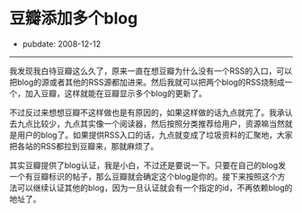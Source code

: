 # 豆瓣添加多个blog

- pubdate: 2008-12-12

--------------------------


我发现我白待豆瓣这么久了，原来一直在想豆瓣为什么没有一个RSS的入口，可以把blog的源或者其他的RSS源都加进来。然后我就可以把两个blog的RSS烧制成一个，加入豆瓣，这样就能在豆瓣显示多个blog的更新了。

不过反过来想想豆瓣不这样做也是有原因的，如果这样做的话九点就完了。我承认去九点比较少，九点其实像一个阅读器，然后按照分类推荐给用户，资源嘛当然就是用户的blog了。如果提供RSS入口的话，九点就变成了垃圾资料的汇聚地，大家把各站的RSS都拉到豆瓣来，那就麻烦了。

其实豆瓣提供了blog认证，我是小白，不过还是要说一下。只要在自己的blog发一个有豆瓣标识的帖子，那么豆瓣就会确定这个blog是你的。接下来按照这个方法可以继续认证其他的blog，因为一旦认证就会有一个指定的id，不再依赖blog的地址了。

